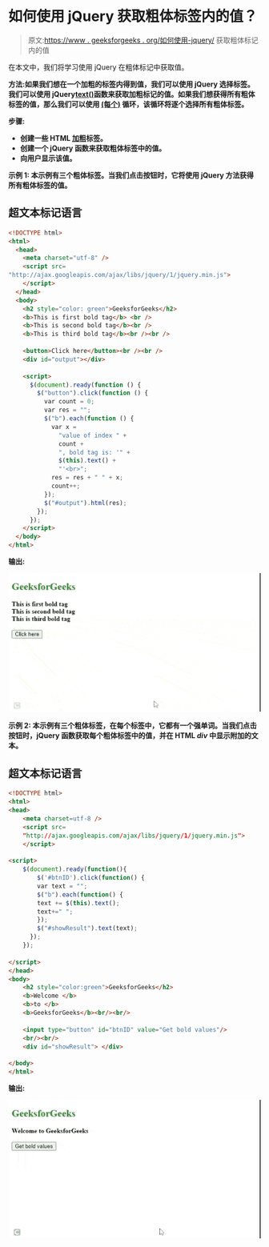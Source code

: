 # 如何使用 jQuery 获取粗体标签内的值？

> 原文:[https://www . geeksforgeeks . org/如何使用-jquery/](https://www.geeksforgeeks.org/how-to-get-a-value-within-a-bold-tag-using-jquery/) 获取粗体标记内的值

在本文中，我们将学习使用 jQuery 在粗体标记中获取值。

**方法:**如果我们想在一个加粗的标签内得到值，我们可以使用 jQuery 选择标签。我们可以使用 jQuery**[**text()**](https://www.geeksforgeeks.org/jquery-text-method/)函数来获取加粗标记的值。如果我们想获得所有粗体标签的值，那么我们可以使用 [**(每个)**](https://www.geeksforgeeks.org/jquery-misc-each-method/) 循环，该循环将逐个选择所有粗体标签。**

****步骤:****

*   **创建一些 HTML [加粗](https://www.geeksforgeeks.org/html-b-tag/)标签。**
*   **创建一个 jQuery 函数来获取粗体标签中的值。**
*   **向用户显示该值。**

****示例 1:** 本示例有三个粗体标签。当我们点击按钮时，它将使用 jQuery 方法获得所有粗体标签的值。**

## **超文本标记语言**

```html
<!DOCTYPE html>
<html>
  <head>
    <meta charset="utf-8" />
    <script src=
"http://ajax.googleapis.com/ajax/libs/jquery/1/jquery.min.js">
    </script>
  </head>
  <body>
    <h2 style="color: green">GeeksforGeeks</h2>
    <b>This is first bold tag</b> <br />
    <b>This is second bold tag</b><br />
    <b>This is third bold tag</b><br /><br />

    <button>Click here</button><br /><br />
    <div id="output"></div>

    <script>
      $(document).ready(function () {
        $("button").click(function () {
          var count = 0;
          var res = "";
          $("b").each(function () {
            var x =
              "value of index " +
              count +
              ", bold tag is: '" +
              $(this).text() +
              "'<br>";
            res = res + " " + x;
            count++;
          });
          $("#output").html(res);
        });
      });
    </script>
  </body>
</html>
```

****输出:****

**![](img/36e00d29516fdbafe780ca1d948aa0f1.png)**

****示例 2:** 本示例有三个粗体标签，在每个标签中，它都有一个强单词。当我们点击按钮时，jQuery 函数获取每个粗体标签中的值，并在 HTML *div* 中显示附加的文本。**

## **超文本标记语言**

```html
<!DOCTYPE html>
<html>
<head>
    <meta charset=utf-8 />
    <script src=
    "http://ajax.googleapis.com/ajax/libs/jquery/1/jquery.min.js">
    </script>

<script>
    $(document).ready(function(){
        $('#btnID').click(function() {
        var text = "";
        $("b").each(function() {
        text += $(this).text();
        text+=" ";
        });
        $("#showResult").text(text);
      });
    });     

</script>
</head>
<body>
    <h2 style="color:green">GeeksforGeeks</h2>
    <b>Welcome </b>
    <b>to </b>
    <b>GeeksforGeeks</b><br/><br/>

    <input type="button" id="btnID" value="Get bold values"/>
    <br/><br/>
    <div id="showResult"> </div>   

</body>
</html>
```

****输出:****

**![](img/116666bf0380598af35aec1948c9ddb5.png)**